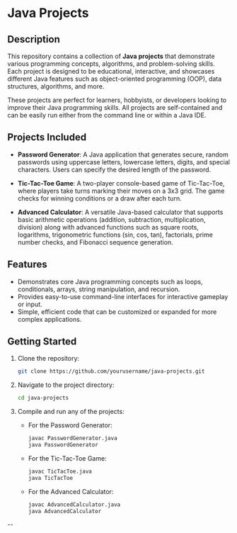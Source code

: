 # Java Projects

## Description

This repository contains a collection of **Java projects** that demonstrate various programming concepts, algorithms, and problem-solving skills. Each project is designed to be educational, interactive, and showcases different Java features such as object-oriented programming (OOP), data structures, algorithms, and more.

These projects are perfect for learners, hobbyists, or developers looking to improve their Java programming skills. All projects are self-contained and can be easily run either from the command line or within a Java IDE.

## Projects Included

- **Password Generator**: A Java application that generates secure, random passwords using uppercase letters, lowercase letters, digits, and special characters. Users can specify the desired length of the password.

- **Tic-Tac-Toe Game**: A two-player console-based game of Tic-Tac-Toe, where players take turns marking their moves on a 3x3 grid. The game checks for winning conditions or a draw after each turn.

- **Advanced Calculator**: A versatile Java-based calculator that supports basic arithmetic operations (addition, subtraction, multiplication, division) along with advanced functions such as square roots, logarithms, trigonometric functions (sin, cos, tan), factorials, prime number checks, and Fibonacci sequence generation.

## Features

- Demonstrates core Java programming concepts such as loops, conditionals, arrays, string manipulation, and recursion.
- Provides easy-to-use command-line interfaces for interactive gameplay or input.
- Simple, efficient code that can be customized or expanded for more complex applications.

## Getting Started

1. Clone the repository:
   ```bash
   git clone https://github.com/yourusername/java-projects.git
   ```

2. Navigate to the project directory:
   ```bash
   cd java-projects
   ```

3. Compile and run any of the projects:
   - For the Password Generator:
     ```bash
     javac PasswordGenerator.java
     java PasswordGenerator
     ```
   - For the Tic-Tac-Toe Game:
     ```bash
     javac TicTacToe.java
     java TicTacToe
     ```
   - For the Advanced Calculator:
     ```bash
     javac AdvancedCalculator.java
     java AdvancedCalculator
     ```

--
